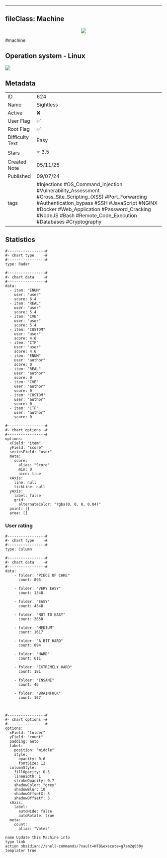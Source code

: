 
---
fileClass: Machine
---

<p align="center"> <img src= "https://www.hackthebox.com//storage/avatars/f96160a20e9cf0138885238444b47404.png"> </p>

#machine

## Operation system - Linux
<img style = "max-width:70px" src = "app://local//home/cher0/HTNotes/HTB/.res/Linux.png">

## Metadata

|                       |   |
| ----------------      | - |
| ID                    |624 |
| Name                  |Sightless |
| Active                |❌  |
| User Flag             |✅ |
| Root Flag             |✅|
| Difficulty Text       |Easy  |
| Stars                 |⭐️ 3.5 |
| Created Note          |05/11/25 |
| Published             |09/07/24 |
| tags                  |#Injections #OS_Command_Injection #Vulnerability_Assessment #Cross_Site_Scripting_(XSS) #Port_Forwarding #Authentication_bypass #SSH #JavaScript #NGINX #Docker #Web_Application #Password_Cracking #NodeJS #Bash #Remote_Code_Execution #Databases #Cryptography  |

<p style = "display:none">
id:: 624
active:: False
name:: Sightless
os::Linux
user_flag:: True
root_flag:: True
difficulty_text:: Easy
stars:: 3.5
created:: 05/11/2025
published:: 09/07/24
avatar:: /storage/avatars/f96160a20e9cf0138885238444b47404.png
tags:: #Injections #OS_Command_Injection #Vulnerability_Assessment #Cross_Site_Scripting_(XSS) #Port_Forwarding #Authentication_bypass #SSH #JavaScript #NGINX #Docker #Web_Application #Password_Cracking #NodeJS #Bash #Remote_Code_Execution #Databases #Cryptography 
</p>

## Statistics


```chartsview
#-----------------#
#- chart type    -#
#-----------------#
type: Radar

#-----------------#
#- chart data    -#
#-----------------#
data:
  - item: "ENUM"
    user: "user"
    score: 6.4
  - item: "REAL"
    user: "user"
    score: 5.4
  - item: "CVE"
    user: "user"
    score: 5.4
  - item: "CUSTOM"
    user: "user"
    score: 4.6
  - item: "CTF"
    user: "user"
    score: 4.6
  - item: "ENUM"
    user: "author"
    score: 0
  - item: "REAL"
    user: "author"
    score: 0
  - item: "CVE"
    user: "author"
    score: 0
  - item: "CUSTOM"
    user: "author"
    score: 0
  - item: "CTF"
    user: "author"
    score: 0

#-----------------#
#- chart options -#
#-----------------#
options:
  xField: "item"
  yField: "score"
  seriesField: "user"
  meta:
    score:
      alias: "Score"
      min: 0
      nice: true
  xAxis:
    line: null
    tickLine: null
  yAxis:
    label: false
    grid:
      alternateColor: "rgba(0, 0, 0, 0.04)"
  point: []
  area: []
```



### User rating


```chartsview
#-----------------#
#- chart type    -#
#-----------------#
type: Column

#-----------------#
#- chart data    -#
#-----------------#
data:
    - folder: "PIECE OF CAKE"
      count: 895
     
    - folder: "VERY EASY"
      count: 1348

    - folder: "EASY"
      count: 4348
      
    - folder: "NOT TO EASY"
      count: 2658
      
    - folder: "MEDIUM"
      count: 1617
     
    - folder: "A BIT HARD"
      count: 894
      
    - folder: "HARD"
      count: 611
      
    - folder: "EXTREMELY HARD"
      count: 181
      
    - folder: "INSANE"
      count: 46
      
    - folder: "BRAINFUCK"
      count: 167

    

#-----------------#
#- chart options -#
#-----------------#
options:
  xField: "folder"
  yField: "count"
  padding: auto
  label:
    position: "middle"
    style:
      opacity: 0.6
      fontSize: 12
  columnStyle:
    fillOpacity: 0.5
    lineWidth: 1
    strokeOpacity: 0.7
    shadowColor: "grey"
    shadowBlur: 10
    shadowOffsetX: 5
    shadowOffsetY: 5
  xAxis:
    label:
      autoHide: false
      autoRotate: true
  meta:
    count:
      alias: "Votes"
```



```button
name Update this Machine info
type link
action obsidian://shell-commands/?vault=HTB&execute=g7sm2q030y
templater true
```

